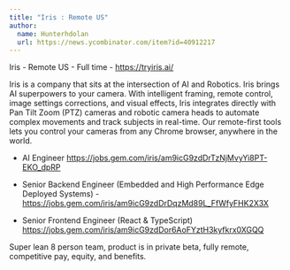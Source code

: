 ```yaml
---
title: "Iris : Remote US"
author:
  name: Hunterhdolan
  url: https://news.ycombinator.com/item?id=40912217
---
```

Iris - Remote US - Full time - <a href="https:&#x2F;&#x2F;tryiris.ai&#x2F;" rel="nofollow">https:&#x2F;&#x2F;tryiris.ai&#x2F;</a>

Iris is a company that sits at the intersection of AI and Robotics. Iris brings AI superpowers to your camera. With intelligent framing, remote control, image settings corrections, and visual effects, Iris integrates directly with Pan Tilt Zoom (PTZ) cameras and robotic camera heads to automate complex movements and track subjects in real-time. Our remote-first tools lets you control your cameras from any Chrome browser, anywhere in the world.

- AI Engineer <a href="https:&#x2F;&#x2F;jobs.gem.com&#x2F;iris&#x2F;am9icG9zdDrTzNjMvyYi8PT-EKO_dpRP" rel="nofollow">https:&#x2F;&#x2F;jobs.gem.com&#x2F;iris&#x2F;am9icG9zdDrTzNjMvyYi8PT-EKO_dpRP</a>

- Senior Backend Engineer (Embedded and High Performance Edge Deployed Systems) - <a href="https:&#x2F;&#x2F;jobs.gem.com&#x2F;iris&#x2F;am9icG9zdDrDqzMd89L_FfWfyFHK2X3X" rel="nofollow">https:&#x2F;&#x2F;jobs.gem.com&#x2F;iris&#x2F;am9icG9zdDrDqzMd89L_FfWfyFHK2X3X</a>

- Senior Frontend Engineer (React &amp; TypeScript) <a href="https:&#x2F;&#x2F;jobs.gem.com&#x2F;iris&#x2F;am9icG9zdDor6AoFYztH3kyfkrx0XGQQ" rel="nofollow">https:&#x2F;&#x2F;jobs.gem.com&#x2F;iris&#x2F;am9icG9zdDor6AoFYztH3kyfkrx0XGQQ</a>

Super lean 8 person team, product is in private beta, fully remote, competitive pay, equity, and benefits.
